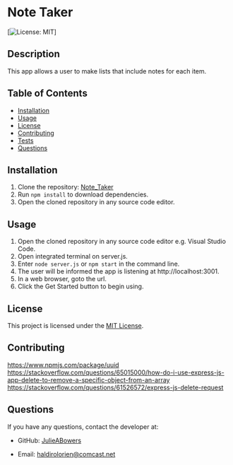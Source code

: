 # Note Taker

[![License: MIT](https://img.shields.io/badge/License-MIT-yellow.svg)]

## Description

This app allows a user to make lists that include notes for each item. 

## Table of Contents

- [Installation](#installation)
- [Usage](#usage)
- [License](#license)
- [Contributing](#contributing)
- [Tests](#tests)
- [Questions](#questions)
## Installation

1. Clone the repository: [Note_Taker](https://github.com/JulieABowers/Note_Taker)
2. Run `npm install` to download dependencies. 
3. Open the cloned repository in any source code editor.

## Usage

1. Open the cloned repository in any source code editor e.g. Visual Studio Code.
2. Open integrated terminal on server.js.
3. Enter `node server.js` or `npm start` in the command line.
4. The user will be informed the app is listening at http://localhost:3001.
5. In a web browser, goto the url.
6. Click the Get Started button to begin using.

## License

This project is licensed under the [MIT License](https://opensource.org/licenses/MIT).

## Contributing

<https://www.npmjs.com/package/uuid>
<https://stackoverflow.com/questions/65015000/how-do-i-use-express-js-app-delete-to-remove-a-specific-object-from-an-array>
<https://stackoverflow.com/questions/61526572/express-js-delete-request>


## Questions

If you have any questions, contact the developer at:

- GitHub: [JulieABowers](https://github.com/JulieABowers)

- Email: haldirolorien@comcast.net